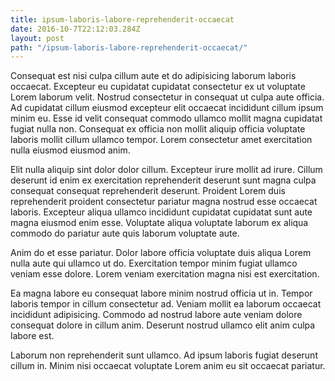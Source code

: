 ```yaml
---
title: ipsum-laboris-labore-reprehenderit-occaecat
date: 2016-10-7T22:12:03.284Z
layout: post
path: "/ipsum-laboris-labore-reprehenderit-occaecat/"
---
```


Consequat est nisi culpa cillum aute et do adipisicing laborum laboris occaecat. Excepteur eu cupidatat cupidatat consectetur ex ut voluptate Lorem laborum velit. Nostrud consectetur in consequat ut culpa aute officia. Ad cupidatat cillum eiusmod excepteur elit occaecat incididunt cillum ipsum minim eu. Esse id velit consequat commodo ullamco mollit magna cupidatat fugiat nulla non. Consequat ex officia non mollit aliquip officia voluptate laboris mollit cillum ullamco tempor. Lorem consectetur amet exercitation nulla eiusmod eiusmod anim.

Elit nulla aliquip sint dolor dolor cillum. Excepteur irure mollit ad irure. Cillum deserunt id enim ex exercitation reprehenderit deserunt sunt magna culpa consequat consequat reprehenderit deserunt. Proident Lorem duis reprehenderit proident consectetur pariatur magna nostrud esse occaecat laboris. Excepteur aliqua ullamco incididunt cupidatat cupidatat sunt aute magna eiusmod enim esse. Voluptate aliqua voluptate laborum ex aliqua commodo do pariatur aute quis laborum voluptate aute.

Anim do et esse pariatur. Dolor labore officia voluptate duis aliqua Lorem nulla aute qui ullamco ut do. Exercitation tempor minim fugiat ullamco veniam esse dolore. Lorem veniam exercitation magna nisi est exercitation.

Ea magna labore eu consequat labore minim nostrud officia ut in. Tempor laboris tempor in cillum consectetur ad. Veniam mollit ea laborum occaecat incididunt adipisicing. Commodo ad nostrud labore aute veniam dolore consequat dolore in cillum anim. Deserunt nostrud ullamco elit anim culpa labore est.

Laborum non reprehenderit sunt ullamco. Ad ipsum laboris fugiat deserunt cillum in. Minim nisi occaecat voluptate Lorem anim eu sit occaecat pariatur.